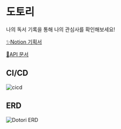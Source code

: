 # 도토리
나의 독서 기록을 통해 나의 관심사를 확인해보세요!

[✨Notion 기획서](https://tundra-judo-15e.notion.site/d7911811ca984d1f8fa502d913191250)

[📜API 문서](https://api.dotori-book.site/docs)

## CI/CD
![cicd](https://github.com/heenahan/dotori/assets/83766322/55a9e993-8fba-44ed-9186-3a8f8fef129e)

## ERD
![Dotori ERD](https://github.com/heenahan/dotori/assets/83766322/4399899b-aa6e-4f2e-b396-406a47246ac8)
